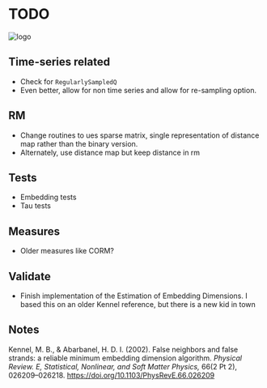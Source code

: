 # TODO

![logo](RQA/Documentation/icon.png)

## Time-series related

- Check for `RegularlySampledQ`
- Even better, allow for non time series and allow for re-sampling option.

## RM

- Change routines to ues sparse matrix, single representation of distance map rather than the binary version.
- Alternately, use distance map but keep distance in rm

## Tests

- Embedding tests
- Tau tests

## Measures

- Older measures like CORM?

## Validate

- Finish implementation of the Estimation of Embedding Dimensions. I based this on an older Kennel reference, but there is a new kid in town

## Notes

Kennel, M. B., & Abarbanel, H. D. I. (2002). False neighbors and false strands: a reliable minimum embedding dimension algorithm. *Physical Review. E, Statistical, Nonlinear, and Soft Matter Physics,* 66(2 Pt 2), 026209–026218. https://doi.org/10.1103/PhysRevE.66.026209
